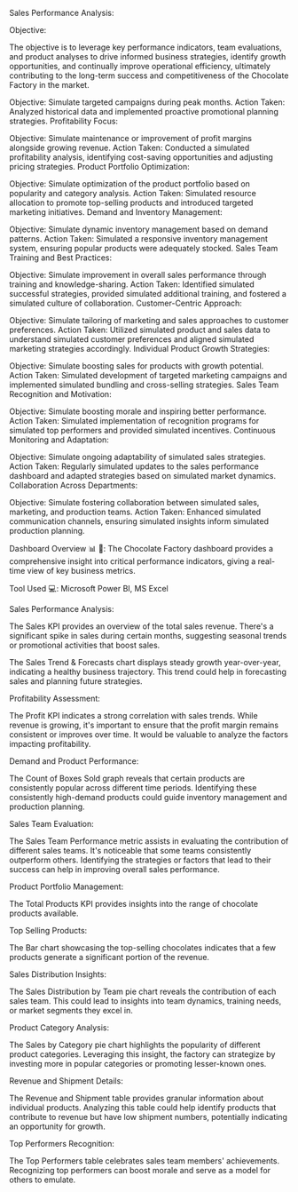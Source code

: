 Sales Performance Analysis:

Objective:

The objective is to leverage key performance indicators, team evaluations, and product analyses to drive informed business strategies, identify growth opportunities, and continually improve operational efficiency, ultimately contributing to the long-term success and competitiveness of the Chocolate Factory in the market.

Objective: Simulate targeted campaigns during peak months.
Action Taken: Analyzed historical data and implemented proactive promotional planning strategies.
Profitability Focus:

Objective: Simulate maintenance or improvement of profit margins alongside growing revenue.
Action Taken: Conducted a simulated profitability analysis, identifying cost-saving opportunities and adjusting pricing strategies.
Product Portfolio Optimization:

Objective: Simulate optimization of the product portfolio based on popularity and category analysis.
Action Taken: Simulated resource allocation to promote top-selling products and introduced targeted marketing initiatives.
Demand and Inventory Management:

Objective: Simulate dynamic inventory management based on demand patterns.
Action Taken: Simulated a responsive inventory management system, ensuring popular products were adequately stocked.
Sales Team Training and Best Practices:

Objective: Simulate improvement in overall sales performance through training and knowledge-sharing.
Action Taken: Identified simulated successful strategies, provided simulated additional training, and fostered a simulated culture of collaboration.
Customer-Centric Approach:

Objective: Simulate tailoring of marketing and sales approaches to customer preferences.
Action Taken: Utilized simulated product and sales data to understand simulated customer preferences and aligned simulated marketing strategies accordingly.
Individual Product Growth Strategies:

Objective: Simulate boosting sales for products with growth potential.
Action Taken: Simulated development of targeted marketing campaigns and implemented simulated bundling and cross-selling strategies.
Sales Team Recognition and Motivation:

Objective: Simulate boosting morale and inspiring better performance.
Action Taken: Simulated implementation of recognition programs for simulated top performers and provided simulated incentives.
Continuous Monitoring and Adaptation:

Objective: Simulate ongoing adaptability of simulated sales strategies.
Action Taken: Regularly simulated updates to the sales performance dashboard and adapted strategies based on simulated market dynamics.
Collaboration Across Departments:

Objective: Simulate fostering collaboration between simulated sales, marketing, and production teams.
Action Taken: Enhanced simulated communication channels, ensuring simulated insights inform simulated production planning.

Dashboard Overview 📊 🍫:
The Chocolate Factory dashboard provides a comprehensive insight into critical performance indicators, giving a real-time view of key business metrics.

Tool Used 💻: Microsoft Power BI, MS Excel

Sales Performance Analysis:

The Sales KPI provides an overview of the total sales revenue. There's a significant spike in sales during certain months, suggesting seasonal trends or promotional activities that boost sales.

The Sales Trend & Forecasts chart displays steady growth year-over-year, indicating a healthy business trajectory. This trend could help in forecasting sales and planning future strategies.

Profitability Assessment:

The Profit KPI indicates a strong correlation with sales trends. While revenue is growing, it's important to ensure that the profit margin remains consistent or improves over time. It would be valuable to analyze the factors impacting profitability.

Demand and Product Performance:

The Count of Boxes Sold graph reveals that certain products are consistently popular across different time periods. Identifying these consistently high-demand products could guide inventory management and production planning.

Sales Team Evaluation:

The Sales Team Performance metric assists in evaluating the contribution of different sales teams. It's noticeable that some teams consistently outperform others. Identifying the strategies or factors that lead to their success can help in improving overall sales performance.

Product Portfolio Management:

The Total Products KPI provides insights into the range of chocolate products available.

Top Selling Products:

The Bar chart showcasing the top-selling chocolates indicates that a few products generate a significant portion of the revenue.

Sales Distribution Insights:

The Sales Distribution by Team pie chart reveals the contribution of each sales team. This could lead to insights into team dynamics, training needs, or market segments they excel in.

Product Category Analysis:

The Sales by Category pie chart highlights the popularity of different product categories. Leveraging this insight, the factory can strategize by investing more in popular categories or promoting lesser-known ones.

Revenue and Shipment Details:

The Revenue and Shipment table provides granular information about individual products. Analyzing this table could help identify products that contribute to revenue but have low shipment numbers, potentially indicating an opportunity for growth.

Top Performers Recognition:

The Top Performers table celebrates sales team members' achievements. Recognizing top performers can boost morale and serve as a model for others to emulate.
